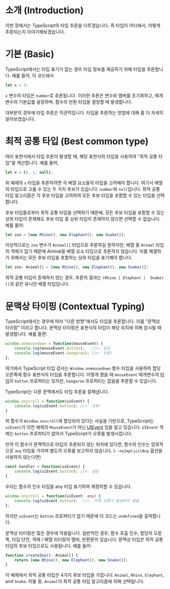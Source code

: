 # 소개 (Introduction)

이번 장에서는 TypeScript의 타입 추론을 다루겠습니다. 즉 타입이 어디에서, 어떻게 추론되는지 이야기해보겠습니다.

# 기본 (Basic)

TypeScript에서는 타입 표기가 없는 경우 타입 정보를 제공하기 위해 타입을 추론합니다. 예를 들어, 이 코드에서

```ts
let x = 3;
```

`x` 변수의 타입은 `number`로 추론됩니다.
이러한 추론은 변수와 멤버를 초기화하고, 매개변수의 기본값를 설정하며, 함수의 반환 타입을 결정할 때 발생합니다.

대부분의 경우에 타입 추론은 직관적입니다.
타입을 추론하는 방법에 대해 좀 더 자세히 알아보겠습니다.

# 최적 공통 타입 (Best common type)

여러 표현식에서 타입 추론이 발생할 때, 해당 표현식의 타입을 사용하여 "최적 공통 타입"을 계산합니다. 예를 들어,

```ts
let x = [0, 1, null];
```

위 예제의 `x` 타입을 추론하려면 각 배열 요소들의 타입을 고려해야 합니다.
여기서 배열의 타입으로 고를 수 있는 두 가지 후보가 있습니다: `number`와 `null`입니다.
최적 공통 타입 알고리즘은 각 후보 타입을 고려하여 모든 후보 타입을 포함할 수 있는 타입을 선택합니다.

후보 타입들로부터 최적 공통 타입을 선택하기 때문에, 모든 후보 타입을 포함할 수 있는 상위 타입이 존재해도 후보 타입 중 상위 타입이 존재하지 않으면 선택할 수 없습니다. 예를 들어:

```ts
let zoo = [new Rhino(), new Elephant(), new Snake()];
```

이상적으로는 `zoo` 변수가 `Animal[]` 타입으로 추론하길 원하지만, 배열 중 `Animal` 타입의 객체가 없기 때문에 Animal을 배열 요소 타입으로 추론하지 않습니다.
이를 해결하기 위해서는 모든 후보 타입을 포함하는 상위 타입을 표기해야 합니다.

```ts
let zoo: Animal[] = [new Rhino(), new Elephant(), new Snake()];
```

최적 공통 타입이 존재하지 않는 경우, 추론의 결과는 `(Rhino | Elephant |  Snake)[]`과 같은 유니언 배열 타입입니다.

# 문맥상 타이핑 (Contextual Typing)

TypeScript에서는 경우에 따라 "다른 방향"에서도 타입을 추론합니다.
이를 "문맥상 타이핑" 이라고 합니다. 문맥상 타이핑은 표현식의 타입이 해당 위치에 의해 암시될 때 발생합니다. 예를 들면:

```ts
window.onmousedown = function(mouseEvent) {
    console.log(mouseEvent.button);   //<- 성공
    console.log(mouseEvent.kangaroo); //<- 오류!
};
```

여기에서 TypeScript 타입 검사는 `Window.onmousedown` 함수 타입을 사용하여 할당 오른쪽에 함수 표현식의 타입을 추론합니다.
이렇게 했을 때 `mouseEvent` 매개변수의 [타입](https://developer.mozilla.org/en-US/docs/Web/API/MouseEvent)이 `button` 프로퍼티는 있지만, `kangaroo` 프로퍼티는 없음을 추론할 수 있습니다.

TypeScript는 다른 문맥에서도 타입 추론을 잘해냅니다.

```ts
window.onscroll = function(uiEvent) {
    console.log(uiEvent.button); //<- 오류!
}
```

위 함수가 `Window.onscroll`에 할당되어 있다는 사실을 기반으로, TypeScript는 `uiEvent`가 이전 예제의 `MouseEvent`가 아닌 [UIEvent](https://developer.mozilla.org/en-US/docs/Web/API/UIEvent) 임을 알고 있습니다. `UIEvent` 객체는 `button` 프로퍼티가 없어서 TypeScript가 오류를 발생시킵니다.

만약 이 함수가 문맥적으로 타입이 추론되지 않는 위치에 있다면, 함수의 인수는 암묵적으로 `any` 타입을 가지며 별도의 오류를 보고하지 않습니다. (`--noImplicitAny` 옵션을 사용하지 않는다면)

```ts
const handler = function(uiEvent) {
    console.log(uiEvent.button); //<- 성공
}
```

우리는 함수의 인수 타입을 any 타입 표기하여 재정의할 수 있습니다.

```ts
window.onscroll = function(uiEvent: any) {
    console.log(uiEvent.button);  //<- 이제 오류가 발생하지 않음
};
```

하지만 `uiEvent`는 `button` 프로퍼티가 없기 때문에 이 코드는 `undefined`을 출력합니다.

문맥상 타이핑은 많은 경우에 적용됩니다.
일반적인 경우, 함수 호출 인수, 할당의 오른쪽, 타입 단언, 객체 / 배열 리터럴의 멤버, 반환문이 있습니다.
문맥상 타입은 최적 공통 타입의 후보 타입으로도 사용됩니다. 예를 들어:

```ts
function createZoo(): Animal[] {
    return [new Rhino(), new Elephant(), new Snake()];
}
```

이 예제에서 최적 공통 타입은 4가지 후보 타입을 가집니다: `Animal`, `Rhino`, `Elephant`, and `Snake`.
이들 중, `Animal`이 최적 공통 타입 알고리즘에 의해 선택됩니다.